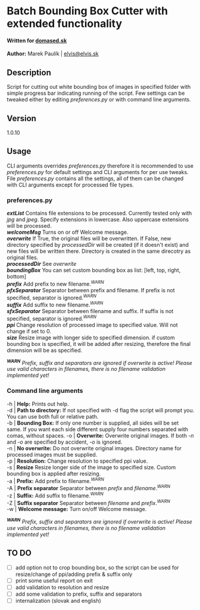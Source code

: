 # Batch Bounding Box Cutter with extended functionality
#### Written for [domased.sk](https://domased.sk/)
**Author:** Marek Paulík | elvis@elvis.sk

## Description
Script for cutting out white bounding box of images in specified folder with simple progress bar indicating running of the script.
Few settings can be tweaked either by editing _preferences.py_ or with command line arguments.
## Version
1.0.10

## Usage
CLI arguments overrides _preferences.py_ therefore it is recommended to use _preferences.py_ for default settings and CLI arguments for per use tweaks.  
File _preferences.py_ contains all the settings, all of them can be changed with CLI arguments except for processed file types.

### preferences.py
***extList*** Contains file extensions to be processed. Currently tested only with _jpg_ and _jpeg_. Specify extensions in lowercase. Also uppercase extensions will be processed.<br>
***welcomeMsg*** Turns on or off Welcome message.<br>
***overwrite*** If True, the original files will be overwritten. If False, new directory specified by _processedDir_ will be created (if it doesn't exist) and new files will be written there. Directory is created in the same direcotry as original files.<br>
***processedDir*** See _overwrite_<br>
***boundingBox*** You can set custom bounding box as list: \[left, top, right, bottom\]<br>
***prefix*** Add prefix to new filename.<sup>_WARN_</sup><br>
***pfxSeparator*** Separator between prefix and filename. If prefix is not specified, separator is ignored.<sup>_WARN_</sup><br>
***suffix*** Add suffix to new filename.<sup>_WARN_</sup><br>
***sfxSeparator*** Separator between filename and suffix. If suffix is not specified, separator is ignored.<sup>_WARN_</sup><br>
***ppi*** Change resolution of processed image to specified value. Will not change if set to 0.<br>
***size*** Resize image with longer side to specified dimension. if custom bounding box is specified, it will be added after resizing, therefore the final dimension will be as specified.

<sup>***WARN***</sup> _Prefix, suffix and separators are ignored if overwrite is active! Please use valid characters in filenames, there is no filename validation implemented yet!_

### Command line arguments
-h | **Help:** Prints out help.<br>
-d | **Path to directory:** If not specified with -d flag the script will prompt you. You can use both full or relative path.<br>
-b | **Bounding Box:** If only one number is supplied, all sides will be set same. If you want each side different supply four numbers separated with comas, without spaces.
-o | **Overwrite:** Overwrite original images. If both _-n_ and _-o_ are specified by accident, _-o_ is ignored.<br>
-n | **No overwrite:** Do not overwrite original images. Directory name for processed images must be supplied.<br>
-p | **Resolution:** Change resolution to specified ppi value.<br>
-s | **Resize** Resize longer side of the image to specified size. Custom bounding box is applied after resizing.<br>
-a | **Prefix:** Add prefix to filename.<sup>_WARN_</sup><br>
-A | **Prefix separator** Separator between _prefix_ and _filename_.<sup>_WARN_</sup><br>
-z | **Suffix:** Add suffix to filename.<sup>_WARN_</sup><br>
-Z | **Suffix separator** Separator between _filename_ and _prefix_.<sup>_WARN_</sup><br>
-w | **Welcome message:** Turn on/off Welcome message.<br>

<sup>***WARN***</sup> _Prefix, suffix and separators are ignored if overwrite is active! Please use valid characters in filenames, there is no filename validation implemented yet!_

## TO DO
- [ ] add option not to crop bounding box, so the script can be used for resize/change of ppi/adding prefix & suffix only
- [ ] print some useful report on exit
- [ ] add validation to resolution and resize
- [ ] add some validation to prefix, suffix and separators
- [ ] internalization (slovak and english)
